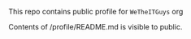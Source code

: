 This repo contains public profile for `WeTheITGuys` org

Contents of /profile/README.md is visible to public.
